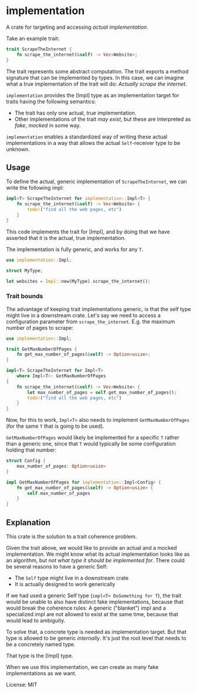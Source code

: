 # implementation

A crate for targeting and accessing _actual implementation_.

Take an example trait:

```rust
trait ScrapeTheInternet {
    fn scrape_the_internet(&self) -> Vec<Website>;
}
```

The trait represents some abstract computation. The trait exports a method signature that
can be implemented by types. In this case, we can imagine what a true implementation of the
trait will do: _Actually scrape the internet_.

`implementation` provides the [Impl] type as an implementation target for traits having the following semantics:

* The trait has only one actual, true implementation.
* Other implementations of the trait _may exist_, but these are interpreted as _fake_, _mocked_ in some way.

`implementation` enables a standardized way of writing these actual implementations in a way
that allows the actual `Self`-receiver type to be unknown.

## Usage
To define the actual, generic implementation of `ScrapeTheInternet`, we can write the following impl:

```rust
impl<T> ScrapeTheInternet for implementation::Impl<T> {
    fn scrape_the_internet(&self) -> Vec<Website> {
        todo!("find all the web pages, etc")
    }
}
```

This code implements the trait for [Impl], and by doing that we have asserted
that it is the actual, true implementation.

The implementation is fully generic, and works for any `T`.

```rust
use implementation::Impl;

struct MyType;

let websites = Impl::new(MyType).scrape_the_internet();
```

### Trait bounds
The advantage of keeping trait implementations generic, is that the self type might
live in a downstream crate. Let's say we need to access a configuration parameter
from `scrape_the_internet`. E.g. the maximum number of pages to scrape:

```rust
use implementation::Impl;

trait GetMaxNumberOfPages {
    fn get_max_number_of_pages(&self) -> Option<usize>;
}

impl<T> ScrapeTheInternet for Impl<T>
    where Impl<T>: GetMaxNumberOfPages
{
    fn scrape_the_internet(&self) -> Vec<Website> {
        let max_number_of_pages = self.get_max_number_of_pages();
        todo!("find all the web pages, etc")
    }
}
```

Now, for this to work, `Impl<T>` also needs to implement `GetMaxNumberOfPages` (for the same `T` that is going to be used).

`GetMaxNumberOfPages` would likely be implemented for a specific `T` rather than a generic one,
since that `T` would typically be some configuration holding that number:

```rust
struct Config {
    max_number_of_pages: Option<usize>
}

impl GetMaxNumberOfPages for implementation::Impl<Config> {
    fn get_max_number_of_pages(&self) -> Option<usize> {
        self.max_number_of_pages
    }
}
```

## Explanation

This crate is the solution to a trait coherence problem.

Given the trait above, we would like to provide an actual and a mocked implementation.
We might know what its actual implementation looks like as an algorithm, but
_not what type it should be implemented for_. There could be several reasons
to have a generic Self:

* The `Self` type might live in a downstream crate
* It is actually designed to work generically

If we had used a generic Self type (`impl<T> DoSomething for T`), the trait
would be unable to also have distinct fake implementations, because that would break
the coherence rules: A generic ("blanket") impl and a specialized
impl are not allowed to exist at the same time, because that would lead to ambiguity.

To solve that, a concrete type is needed as implementation target. But that
type is allowed to be generic _internally_. It's just the root level that
needs to be a concretely named type.

That type is the [Impl] type.

When we use this implementation, we can create as many fake implementations as we want.


License: MIT
